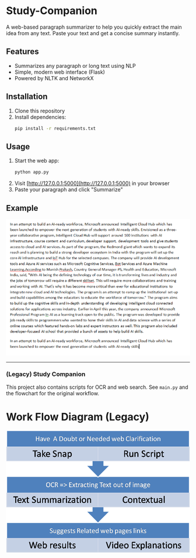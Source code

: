 # Study-Companion

A web-based paragraph summarizer to help you quickly extract the main idea from any text. Paste your text and get a concise summary instantly.

## Features
- Summarizes any paragraph or long text using NLP
- Simple, modern web interface (Flask)
- Powered by NLTK and NetworkX

## Installation
1. Clone this repository
2. Install dependencies:
   ```bash
   pip install -r requirements.txt
   ```

## Usage
1. Start the web app:
   ```bash
   python app.py
   ```
2. Visit [http://127.0.0.1:5000](http://127.0.0.1:5000) in your browser
3. Paste your paragraph and click "Summarize"

## Example
![screenshot](screenshot.png)

---

### (Legacy) Study Companion
This project also contains scripts for OCR and web search. See `main.py` and the flowchart for the original workflow.

# Work Flow Diagram (Legacy)
<img src="flowchart.png">
